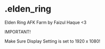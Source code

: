 # .elden_ring
Elden Ring AFK Farm by Faizul Haque <3

IMPORTANT!

Make Sure Display Setting is set to 1920 x 1080!
